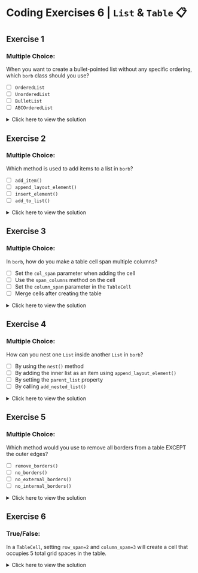 # Coding Exercises 6 | `List` & `Table` 📋

## Exercise 1
### Multiple Choice:
When you want to create a bullet-pointed list without any specific ordering, which `borb` class should you use?

- [ ] `OrderedList`
- [ ] `UnorderedList`
- [ ] `BulletList`
- [ ] `ABCOrderedList`

<details>
<summary>Click here to view the solution</summary>

- [ ] `OrderedList`
- [x] `UnorderedList`
- [ ] `BulletList`
- [ ] `ABCOrderedList`

The `UnorderedList` class is used to create bullet-pointed lists without specific ordering.

</details>

## Exercise 2
### Multiple Choice:
Which method is used to add items to a list in `borb`?

- [ ] `add_item()`
- [ ] `append_layout_element()`
- [ ] `insert_element()`
- [ ] `add_to_list()`

<details>
<summary>Click here to view the solution</summary>

- [ ] `add_item()`
- [x] `append_layout_element()`
- [ ] `insert_element()`
- [ ] `add_to_list()`

The `append_layout_element()` method is used to add items to a list in `borb`.
</details>

## Exercise 3
### Multiple Choice:
In `borb`, how do you make a table cell span multiple columns?

- [ ] Set the `col_span` parameter when adding the cell
- [ ] Use the `span_columns` method on the cell
- [ ] Set the `column_span` parameter in the `TableCell`
- [ ] Merge cells after creating the table

<details>
<summary>Click here to view the solution</summary>

- [ ] Set the `col_span` parameter when adding the cell
- [ ] Use the `span_columns` method on the cell
- [x] Set the `column_span` parameter in the `TableCell`
- [ ] Merge cells after creating the table

To make a table cell span multiple columns, you set the `column_span` parameter in the `TableCell`.
</details>

## Exercise 4
### Multiple Choice:
How can you nest one `List` inside another `List` in `borb`?

- [ ] By using the `nest()` method
- [ ] By adding the inner list as an item using `append_layout_element()`
- [ ] By setting the `parent_list` property
- [ ] By calling `add_nested_list()`

<details>
<summary>Click here to view the solution</summary>

- [ ] By using the `nest()` method
- [x] By adding the inner list as an item using `append_layout_element()`
- [ ] By setting the `parent_list` property
- [ ] By calling `add_nested_list()`

You nest a `List` inside another by adding the inner list as an item using `append_layout_element()`.
</details>

## Exercise 5
### Multiple Choice:
Which method would you use to remove all borders from a table EXCEPT the outer edges?

- [ ] `remove_borders()`
- [ ] `no_borders()`
- [ ] `no_external_borders()`
- [ ] `no_internal_borders()`

<details>
<summary>Click here to view the solution</summary>

- [ ] `remove_borders()`
- [ ] `no_borders()`
- [ ] `no_external_borders()`
- [x] `no_internal_borders()`

`no_internal_borders()` removes only the internal borders while keeping the external borders intact.
</details>

## Exercise 6
### True/False:
In a `TableCell`, setting `row_span=2` and `column_span=3` will create a cell that occupies 5 total grid spaces in the table.

<details>
<summary>Click here to view the solution</summary>

False. When a `TableCell` has both `row_span=2` and `column_span=3`, it will occupy a 2x3 grid of cells, resulting in 6 total grid spaces in the table.
</details>
